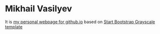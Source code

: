# Mikhail Vasilyev

It is [my personal webpage for github.io](http://urlandi.github.io) based on [Start Bootstrap Grayscale template](https://github.com/BlackrockDigital/startbootstrap-grayscale)
